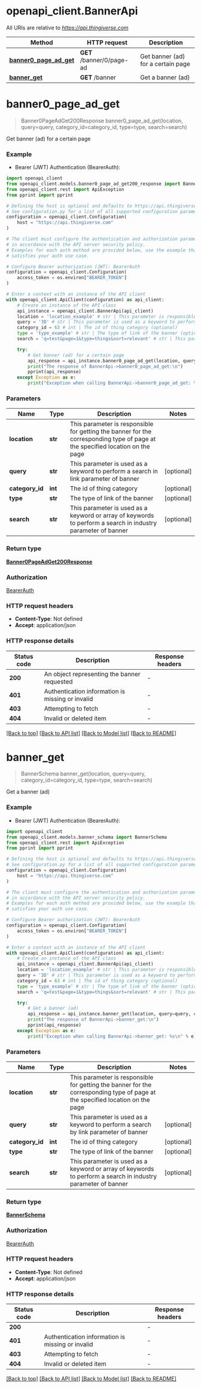 # openapi_client.BannerApi

All URIs are relative to *https://api.thingiverse.com*

Method | HTTP request | Description
------------- | ------------- | -------------
[**banner0_page_ad_get**](BannerApi.md#banner0_page_ad_get) | **GET** /banner/0/page-ad | Get banner (ad) for a certain page
[**banner_get**](BannerApi.md#banner_get) | **GET** /banner | Get a banner (ad)


# **banner0_page_ad_get**
> Banner0PageAdGet200Response banner0_page_ad_get(location, query=query, category_id=category_id, type=type, search=search)

Get banner (ad) for a certain page

### Example

* Bearer (JWT) Authentication (BearerAuth):

```python
import openapi_client
from openapi_client.models.banner0_page_ad_get200_response import Banner0PageAdGet200Response
from openapi_client.rest import ApiException
from pprint import pprint

# Defining the host is optional and defaults to https://api.thingiverse.com
# See configuration.py for a list of all supported configuration parameters.
configuration = openapi_client.Configuration(
    host = "https://api.thingiverse.com"
)

# The client must configure the authentication and authorization parameters
# in accordance with the API server security policy.
# Examples for each auth method are provided below, use the example that
# satisfies your auth use case.

# Configure Bearer authorization (JWT): BearerAuth
configuration = openapi_client.Configuration(
    access_token = os.environ["BEARER_TOKEN"]
)

# Enter a context with an instance of the API client
with openapi_client.ApiClient(configuration) as api_client:
    # Create an instance of the API class
    api_instance = openapi_client.BannerApi(api_client)
    location = 'location_example' # str | This parameter is responsible for getting the banner for the corresponding type of page at the specified location on the page
    query = '3D' # str | This parameter is used as a keyword to perform a search in link parameter of banner (optional)
    category_id = 63 # int | The id of thing category (optional)
    type = 'type_example' # str | The type of link of the banner (optional)
    search = 'q=test&page=1&type=things&sort=relevant' # str | This parameter is used as a keyword or array of keywords to perform a search in industry parameter of banner (optional)

    try:
        # Get banner (ad) for a certain page
        api_response = api_instance.banner0_page_ad_get(location, query=query, category_id=category_id, type=type, search=search)
        print("The response of BannerApi->banner0_page_ad_get:\n")
        pprint(api_response)
    except Exception as e:
        print("Exception when calling BannerApi->banner0_page_ad_get: %s\n" % e)
```



### Parameters


Name | Type | Description  | Notes
------------- | ------------- | ------------- | -------------
 **location** | **str**| This parameter is responsible for getting the banner for the corresponding type of page at the specified location on the page | 
 **query** | **str**| This parameter is used as a keyword to perform a search in link parameter of banner | [optional] 
 **category_id** | **int**| The id of thing category | [optional] 
 **type** | **str**| The type of link of the banner | [optional] 
 **search** | **str**| This parameter is used as a keyword or array of keywords to perform a search in industry parameter of banner | [optional] 

### Return type

[**Banner0PageAdGet200Response**](Banner0PageAdGet200Response.md)

### Authorization

[BearerAuth](../README.md#BearerAuth)

### HTTP request headers

 - **Content-Type**: Not defined
 - **Accept**: application/json

### HTTP response details

| Status code | Description | Response headers |
|-------------|-------------|------------------|
**200** | An object representing the banner requested |  -  |
**401** | Authentication information is missing or invalid |  -  |
**403** | Attempting to fetch |  -  |
**404** | Invalid or deleted item |  -  |

[[Back to top]](#) [[Back to API list]](../README.md#documentation-for-api-endpoints) [[Back to Model list]](../README.md#documentation-for-models) [[Back to README]](../README.md)

# **banner_get**
> BannerSchema banner_get(location, query=query, category_id=category_id, type=type, search=search)

Get a banner (ad)

### Example

* Bearer (JWT) Authentication (BearerAuth):

```python
import openapi_client
from openapi_client.models.banner_schema import BannerSchema
from openapi_client.rest import ApiException
from pprint import pprint

# Defining the host is optional and defaults to https://api.thingiverse.com
# See configuration.py for a list of all supported configuration parameters.
configuration = openapi_client.Configuration(
    host = "https://api.thingiverse.com"
)

# The client must configure the authentication and authorization parameters
# in accordance with the API server security policy.
# Examples for each auth method are provided below, use the example that
# satisfies your auth use case.

# Configure Bearer authorization (JWT): BearerAuth
configuration = openapi_client.Configuration(
    access_token = os.environ["BEARER_TOKEN"]
)

# Enter a context with an instance of the API client
with openapi_client.ApiClient(configuration) as api_client:
    # Create an instance of the API class
    api_instance = openapi_client.BannerApi(api_client)
    location = 'location_example' # str | This parameter is responsible for getting the banner for the corresponding type of page at the specified location on the page
    query = '3D' # str | This parameter is used as a keyword to perform a search by link parameter of banner (optional)
    category_id = 63 # int | The id of thing category (optional)
    type = 'type_example' # str | The type of link of the banner (optional)
    search = 'q=test&page=1&type=things&sort=relevant' # str | This parameter is used as a keyword or array of keywords to perform a search in industry parameter of banner (optional)

    try:
        # Get a banner (ad)
        api_response = api_instance.banner_get(location, query=query, category_id=category_id, type=type, search=search)
        print("The response of BannerApi->banner_get:\n")
        pprint(api_response)
    except Exception as e:
        print("Exception when calling BannerApi->banner_get: %s\n" % e)
```



### Parameters


Name | Type | Description  | Notes
------------- | ------------- | ------------- | -------------
 **location** | **str**| This parameter is responsible for getting the banner for the corresponding type of page at the specified location on the page | 
 **query** | **str**| This parameter is used as a keyword to perform a search by link parameter of banner | [optional] 
 **category_id** | **int**| The id of thing category | [optional] 
 **type** | **str**| The type of link of the banner | [optional] 
 **search** | **str**| This parameter is used as a keyword or array of keywords to perform a search in industry parameter of banner | [optional] 

### Return type

[**BannerSchema**](BannerSchema.md)

### Authorization

[BearerAuth](../README.md#BearerAuth)

### HTTP request headers

 - **Content-Type**: Not defined
 - **Accept**: application/json

### HTTP response details

| Status code | Description | Response headers |
|-------------|-------------|------------------|
**200** |  |  -  |
**401** | Authentication information is missing or invalid |  -  |
**403** | Attempting to fetch |  -  |
**404** | Invalid or deleted item |  -  |

[[Back to top]](#) [[Back to API list]](../README.md#documentation-for-api-endpoints) [[Back to Model list]](../README.md#documentation-for-models) [[Back to README]](../README.md)

